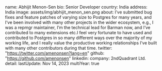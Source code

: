   name: Abhijit Menon-Sen
  bio: Senior Developer
  country: India
  address: India
  image: assets/img/abhijit_menon_sen.png
  about: I’ve submitted bug fixes and feature patches of varying size to Postgres for many years, and I’ve been involved with many other projects in the wider ecosystem, e.g., I was a repmgr maintainer, I’m the technical lead for Barman now, and I’ve contributed to many extensions etc.I feel very fortunate to have used and contributed to Postgres in so many different ways over the majority of my working life, and I really value the productive working relationships I’ve built with many other contributors during that time.
  twitter: "https://twitter.com/amenonsen?lang=en"
  github: "https://github.com/amenonsen"
  linkedin: 
  company: 2ndQuadrant Ltd.
  detail: 
  lastUpdate: Nov 14, 2023
  multiYear: true

